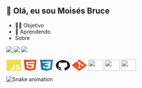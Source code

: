 ## 👋 Olá, eu sou Moisés Bruce
- 👨‍💻 Objetivo
- 📕 Aprendendo
- Sobre

 <div> 
   <a href="https://instagram.com/moises.bruce__" target="_blank"><img src="https://img.shields.io/badge/-Instagram-%23E4405F?style=for-the-badge&logo=instagram&logoColor=white"         target="_blank">
   </a>
   <a href = "mailto:moises.bruce123@gmail.com"><img src="https://img.shields.io/badge/-Gmail-%23333?style=for-the-badge&logo=gmail&logoColor=white" target="_blank"></a>
   <a href="https://www.linkedin.com/in/moises-bruce" target="_blank"><img src="https://img.shields.io/badge/-LinkedIn-%230077B5?style=for-the-badge&logo=linkedin&logoColor=white"       target="_blank">
   </a> 
</div>

<div style="display: inline_block"><br>
  <img align="center"  height="30" width="40" src="https://raw.githubusercontent.com/devicons/devicon/master/icons/javascript/javascript-plain.svg">
  <img align="center"  height="30" width="40" src="https://raw.githubusercontent.com/devicons/devicon/master/icons/html5/html5-original.svg">
  <img align="center"  height="30" width="40" src="https://raw.githubusercontent.com/devicons/devicon/master/icons/css3/css3-original.svg"> 
  <img align="center"  height="30" width="40" src="https://raw.githubusercontent.com/devicons/devicon/master/icons/github/github-original.svg">
  <img align="center"  height="30" width="40" src="https://raw.githubusercontent.com/devicons/devicon/master/icons/git/git-original.svg">
  <img align="center"  height="30" width="40" src="https://cdn.jsdelivr.net/gh/devicons/devicon/icons/php/php-original.svg" />
  <img align="center"  height="30" width="40" src="https://cdn.jsdelivr.net/gh/devicons/devicon/icons/bootstrap/bootstrap-plain-wordmark.svg" />
 <img align="center"  height="30" width="40" src="https://cdn.jsdelivr.net/gh/devicons/devicon/icons/mysql/mysql-original-wordmark.svg" />
</div>
 
 ![Snake animation](https://github.com/Moises-Bruce/Moises-Bruce/blob/output/github-contribution-grid-snake.svg)
  
  
